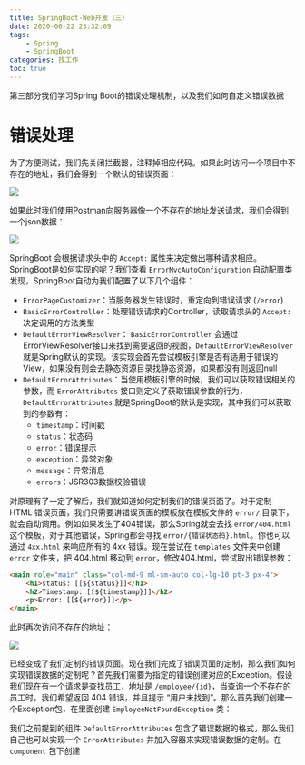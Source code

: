 ```yaml
---
title: SpringBoot-Web开发（三）
date: 2020-06-22 23:32:09
tags: 
    - Spring
    - SpringBoot
categories: 找工作
toc: true
---
```


第三部分我们学习Spring Boot的错误处理机制，以及我们如何自定义错误数据

# 错误处理

为了方便测试，我们先关闭拦截器，注释掉相应代码。如果此时访问一个项目中不存在的地址，我们会得到一个默认的错误页面：

![](/img/(2020-06-14)SpringBoot-Web开发.md/2020-06-19-19-44-54.png)

<!-- more -->

如果此时我们使用Postman向服务器像一个不存在的地址发送请求，我们会得到一个json数据：

![](/img/(2020-06-14)SpringBoot-Web开发.md/2020-06-19-19-47-18.png)

SpringBoot 会根据请求头中的 `Accept:` 属性来决定做出哪种请求相应。SpringBoot是如何实现的呢？我们查看 `ErrorMvcAutoConfiguration` 自动配置类发现，SpringBoot自动为我们配置了以下几个组件：

- `ErrorPageCustomizer`：当服务器发生错误时，重定向到错误请求 (`/error`)
- `BasicErrorController`：处理错误请求的Controller，读取请求头的 `Accept:` 决定调用的方法类型
- `DefaultErrorViewResolver`： `BasicErrorController` 会通过 ErrorViewResolver接口来找到需要返回的视图，`DefaultErrorViewResolver` 就是Spring默认的实现。该实现会首先尝试模板引擎是否有适用于错误的 View，如果没有则会去静态资源目录找静态资源，如果都没有则返回null
- `DefaultErrorAttributes`：当使用模板引擎的时候，我们可以获取错误相关的参数，而 `ErrorAttributes` 接口则定义了获取错误参数的行为，`DefaultErrorAttributes` 就是SpringBoot的默认是实现，其中我们可以获取到的参数有：
    - `timestamp`：时间戳
    - `status`：状态码
    - `error`：错误提示
    - `exception`：异常对象
    - `message`：异常消息
    - `errors`：JSR303数据校验错误

对原理有了一定了解后，我们就知道如何定制我们的错误页面了。对于定制 HTML 错误页面，我们只需要讲错误页面的模板放在模板文件的 `error/` 目录下，就会自动调用。例如如果发生了404错误，那么Spring就会去找 `error/404.html` 这个模板，对于其他错误，Spring都会寻找 `error/{错误状态码}.html`。你也可以通过 `4xx.html` 来响应所有的 4xx 错误。现在尝试在 `templates` 文件夹中创建 `error` 文件夹，把 404.html 移动到 `error`，修改404.html，尝试取出错误参数：

```html
<main role="main" class="col-md-9 ml-sm-auto col-lg-10 pt-3 px-4">
    <h1>status: [[${status}]]</h1>
    <h2>Timestamp: [[${timestamp}]]</h2>
    <p>Error: [[${error}]]</p>
</main>
```

此时再次访问不存在的地址：

![](/img/(2020-06-14)SpringBoot-Web开发.md/2020-06-19-20-26-13.png)

已经变成了我们定制的错误页面。现在我们完成了错误页面的定制，那么我们如何实现错误数据的定制呢？首先我们需要为指定的错误创建对应的Exception。假设我们现在有一个请求是查找员工，地址是 `/employee/{id}`，当查询一个不存在的员工时，我们希望返回 404 错误，并且提示 “用户未找到”。那么首先我们创建一个Exception包，在里面创建 `EmployeeNotFoundException` 类：



我们之前提到的组件 `DefaultErrorAttributes` 包含了错误数据的格式，那么我们自己也可以实现一个 `ErrorAttributes` 并加入容器来实现错误数据的定制。在 `component` 包下创建

